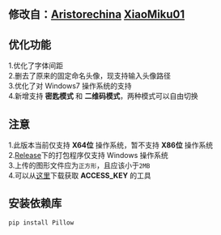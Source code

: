 修改自：[Aristorechina](https://github.com/aristorechina/NFT_auto)   [XiaoMiku01](https://github.com/XiaoMiku01/custom_bilibili_nft)
---
## 优化功能
1.优化了字体间距  
2.删去了原来的固定命名头像，现支持输入头像路径    
3.优化了对 Windows7 操作系统的支持  
4.新增支持 **密匙模式** 和 **二维码模式**，两种模式可以自由切换

## 注意
1.此版本当前仅支持 **X64位** 操作系统，暂不支持 **X86位** 操作系统  
2.[Release](https://github.com/Kiuow/BiliBili_NFT/releases)下的打包程序仅支持 Windows 操作系统  
3.上传的图形文件应为`正方形`，且应该小于`2MB`  
4.可以从[这里](https://github.com/XiaoMiku01/fansMedalHelper/releases/tag/logintool)下载获取 **ACCESS_KEY** 的工具  

## 安装依赖库
```bash
pip install Pillow
```
